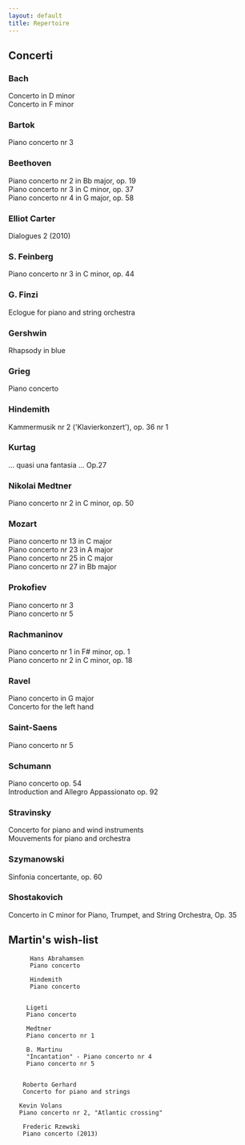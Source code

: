 ```yaml
---
layout: default
title: Repertoire
---
```


<!-- Remember to end line with two spaces to create a line break -->




## Concerti

### Bach  
Concerto in D minor  
Concerto in F minor
 
### Bartok
Piano concerto nr 3
 
### Beethoven
Piano concerto nr 2 in Bb major, op. 19  
Piano concerto nr 3 in C minor, op. 37  
Piano concerto nr 4 in G major, op. 58  
   
### Elliot Carter
Dialogues 2 (2010)

### S. Feinberg  
Piano concerto nr 3 in C minor, op. 44  
  
### G. Finzi  
Eclogue for piano and string orchestra
 
### Gershwin
Rhapsody in blue
 
### Grieg
Piano concerto
 
### Hindemith
Kammermusik nr 2 ('Klavierkonzert'), op. 36 nr 1  
  
### Kurtag  
... quasi una fantasia ... Op.27  
  
### Nikolai Medtner  
Piano concerto nr 2 in C minor, op. 50  
 
### Mozart  
Piano concerto nr 13 in C major  
Piano concerto nr 23 in A major  
Piano concerto nr 25 in C major  
Piano concerto nr 27 in Bb major
 
### Prokofiev
Piano concerto nr 3  
Piano concerto nr 5
 
### Rachmaninov
Piano concerto nr 1 in F# minor, op. 1  
Piano concerto nr 2 in C minor, op. 18
 
### Ravel
Piano concerto in G major  
Concerto for the left hand
 
### Saint-Saens
Piano concerto nr 5
 
### Schumann
Piano concerto op. 54  
Introduction and Allegro Appassionato op. 92  

### Stravinsky  
Concerto for piano and wind instruments  
Mouvements for piano and orchestra  
  
### Szymanowski  
Sinfonia concertante, op. 60  

### Shostakovich   
Concerto in C minor for Piano, Trumpet, and String Orchestra, Op. 35          
    
    
      
## Martin's wish-list  
          
          
          Hans Abrahamsen  
          Piano concerto  
          
          Hindemith  
          Piano concerto  
          
          
         Ligeti  
         Piano concerto  
      
         Medtner  
         Piano concerto nr 1  
        
         B. Martinu  
         "Incantation" - Piano concerto nr 4  
         Piano concerto nr 5  
        
       
        Roberto Gerhard  
        Concerto for piano and strings  
      
       Kevin Volans  
       Piano concerto nr 2, "Atlantic crossing"  
        
        Frederic Rzewski  
        Piano concerto (2013)  
